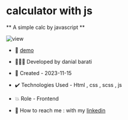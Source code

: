 # calculator with js

** A simple calc by javascript **

![view](https://github.com/danial-barati/calculator/assets/104683176/4f178811-9231-4984-b1c7-4cb32ec82a34)

- 🔗 [demo](https://danial-barati.github.io/calculator/)

- 👩🏻‍💻 Developed by danial barati

- 📆 Created - 2023-11-15

- ✔️ Technologies Used - Html , css , scss , js

- 💥 Role - Frontend

- 📲 How to reach me : with my [linkedin](https://www.linkedin.com/in/danial-barati-0a9804291/)
